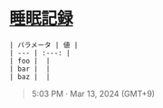 # [睡眠記録](https://github.com/noraworld/github-actions-sandbox/issues/174)

```
| パラメータ | 値 |
| --- | :---: |
| foo |  |
| bar |  |
| baz |  |
```

> 5:03 PM · Mar 13, 2024 (GMT+9)
